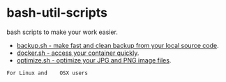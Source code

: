 # bash-util-scripts

bash scripts to make your work easier.

- [backup.sh - make fast and clean backup from your local source code](https://github.com/fszostak/bash-util-scripts/blob/master/docs/backup.md).
- [docker.sh - access your container quickly](https://github.com/fszostak/bash-util-scripts/blob/master/docs/docker.md).
- [optimize.sh - optimize your JPG and PNG image files](https://github.com/fszostak/bash-util-scripts/blob/master/docs/optimize.md).

```
For Linux and    OSX users
```